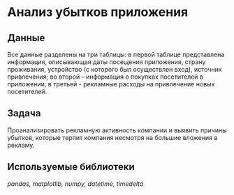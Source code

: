 # Анализ убытков приложения
## Данные
Все данные разделены на три таблицы: в первой таблице представлена информация, описывающая даты посещения приложения, страну проживания, устройство (с которого был осуществлен вход), источник привлечения; во второй - информация о покупках посетителей в приложении; в третьей - рекламные расходы на привлечение новых посетителей.

## Задача
Проанализировать рекламную активность компании и выявить причины убытков, которые терпит компания несмотря на большие вложения в рекламу.
 
## Используемые библиотеки
*pandas, matplotlib, numpy, datetime, timedelta*